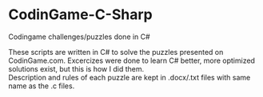 # CodinGame-C-Sharp
Codingame challenges/puzzles done in C#

These scripts are written in C# to solve the puzzles presented on CodinGame.com.  Excercizes were done to learn C# better, more optimized solutions exist, but this is how I did them.  
Description and rules of each puzzle are kept in .docx/.txt files with same name as the .c files.
